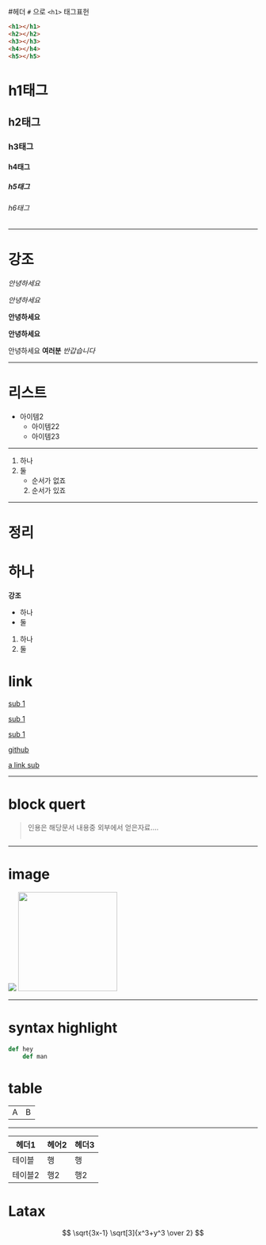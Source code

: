 #헤더
`#` 으로 `<h1>` 태그표헌

```html //하이라이트
<h1></h1>
<h2></h2>
<h3></h3>
<h4></h4>
<h5></h5>
```
# h1태그
## h2태그
### h3태그
#### h4태그
##### h5태그
###### h6태그

---
# 강조

*안녕하세요*

_안녕하세요_

**안녕하세요**

__안녕하세요__

안녕하세요 **여러분** *반갑습니다*

---
# 리스트

- 아이템2
    - 아이템22
    - 아이템23
--- 
1. 하나
2. 둘
    - 순서가 없죠
    2. 순서가 있죠

---

# 정리

<h1>하나</h1>
<strong>강조</strong>

<ul>
 <li>하나
 <li>둘
</ul>

<ol>
 <li>하나
 <li>둘
</ol>

# link

[sub 1](./sub1.md)

[sub 1](sub1.md)

[sub 1](/first/sub1.md)

[github](https://github.com/kim-mini/first)


<a href = "./sub1.md">a link sub</a>


---
# block quert

>인용은 해당문서 내용중 외부에서 얻은자료....
>```
>
>```
>

---
# image
![](이미지주소)
<img src = '이미지 주소'
width = 200>

---
# syntax highlight

```python
def hey
    def man

```

# table

<table>
<tr>
    <td>A</td>
    <td>B</td>
</tr>
</table>


--- 

헤더1 | 헤어2 | 헤더3
------|------|------
테이블 | 행 | 행
테이블2|행2|행2



# Latax

$$
\sqrt{3x-1}
\sqrt[3]{x^3+y^3 \over 2}
$$